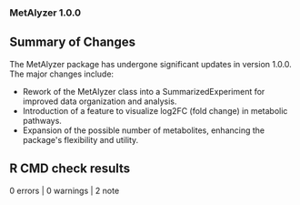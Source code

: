 ### MetAlyzer 1.0.0

## Summary of Changes
The MetAlyzer package has undergone significant updates in version 1.0.0. The major changes include:
- Rework of the MetAlyzer class into a SummarizedExperiment for improved data organization and analysis.
- Introduction of a feature to visualize log2FC (fold change) in metabolic pathways.
- Expansion of the possible number of metabolites, enhancing the package's flexibility and utility.

## R CMD check results

0 errors | 0 warnings | 2 note
